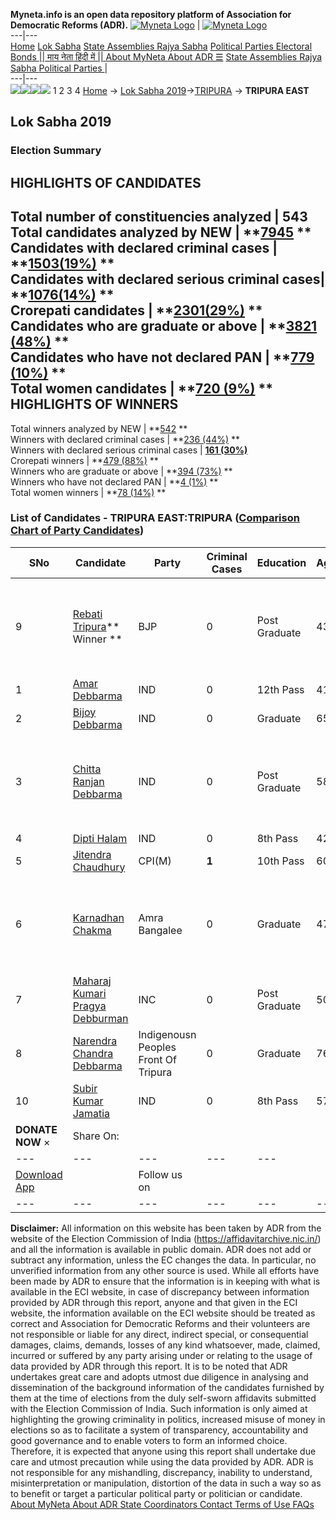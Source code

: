 **Myneta.info is an open data repository platform of Association for Democratic Reforms (ADR).**
[![Myneta Logo](https://www.myneta.info/lib/img/myneta-logo.png)](https://www.myneta.info/) | [![Myneta Logo](https://www.myneta.info/lib/img/adr-logo.png)](https://adrindia.org)  
---|---  
[Home](https://www.myneta.info/) [Lok Sabha](https://www.myneta.info/#ls "Lok Sabha") [ State Assemblies ](https://www.myneta.info/#sa "State Assemblies") [Rajya Sabha](https://www.myneta.info/#rs "Rajya Sabha") [Political Parties ](https://www.myneta.info/party "Political Parties") [ Electoral Bonds ](https://www.myneta.info/electoral_bonds "Electoral Bonds") [ || माय नेता हिंदी में || ](https://translate.google.co.in/translate?prev=hp&hl=en&js=y&u=www.myneta.info&sl=en&tl=hi&history_state0=) [ About MyNeta ](https://adrindia.org/content/about-myneta) [ About ADR ](https://adrindia.org/about-adr/who-we-are) [☰](javascript:void\(0\))
[ State Assemblies ](https://www.myneta.info/#sa "State Assemblies") [ Rajya Sabha ](https://www.myneta.info/#rs "Rajya Sabha") [ Political Parties ](https://www.myneta.info/party "Political Parties")
|   
---|---  
![](https://www.myneta.info/lib/img/banner/banner-1.png)![](https://www.myneta.info/lib/img/banner/banner-2.png)![](https://www.myneta.info/lib/img/banner/banner-3.png)![](https://www.myneta.info/lib/img/banner/banner-4.png)
1  2  3  4 
[Home](https://www.myneta.info/) → [Lok Sabha 2019](https://www.myneta.info/LokSabha2019/)→[TRIPURA](https://www.myneta.info/LokSabha2019/index.php?action=show_constituencies&state_id=56) → **TRIPURA EAST**
### 
## Lok Sabha 2019
###  Election Summary 
HIGHLIGHTS OF CANDIDATES  
---  
Total number of constituencies analyzed |  543   
Total candidates analyzed by NEW | **[7945](https://www.myneta.info/LokSabha2019/index.php?action=summary&subAction=candidates_analyzed&sort=candidate#summary) **  
Candidates with declared criminal cases | **[1503(19%)](https://www.myneta.info/LokSabha2019/index.php?action=summary&subAction=crime&sort=candidate#summary) **  
Candidates with declared serious criminal cases| **[1076(14%)](https://www.myneta.info/LokSabha2019/index.php?action=summary&subAction=serious_crime&sort=candidate#summary) **  
Crorepati candidates | **[2301(29%)](https://www.myneta.info/LokSabha2019/index.php?action=summary&subAction=crorepati&sort=candidate#summary) **  
Candidates who are graduate or above | **[3821 (48%)](https://www.myneta.info/LokSabha2019/index.php?action=summary&subAction=education&sort=candidate#summary) **  
Candidates who have not declared PAN | **[779 (10%)](https://www.myneta.info/LokSabha2019/index.php?action=summary&subAction=without_pan&sort=candidate#summary) **  
Total women candidates | **[720 (9%)](https://www.myneta.info/LokSabha2019/index.php?action=summary&subAction=women_candidate&sort=candidate#summary) **  
HIGHLIGHTS OF WINNERS  
---  
Total winners analyzed by NEW | **[542](https://www.myneta.info/LokSabha2019/index.php?action=summary&subAction=winner_analyzed&sort=candidate#summary) **  
Winners with declared criminal cases | **[236 (44%)](https://www.myneta.info/LokSabha2019/index.php?action=summary&subAction=winner_crime&sort=candidate#summary) **  
Winners with declared serious criminal cases | **[161 (30%)](https://www.myneta.info/LokSabha2019/index.php?action=summary&subAction=winner_serious_crime&sort=candidate#summary)**  
Crorepati winners | **[479 (88%)](https://www.myneta.info/LokSabha2019/index.php?action=summary&subAction=winner_crorepati&sort=candidate#summary) **  
Winners who are graduate or above | **[394 (73%)](https://www.myneta.info/LokSabha2019/index.php?action=summary&subAction=winner_education&sort=candidate#summary) **  
Winners who have not declared PAN | **[4 (1%)](https://www.myneta.info/LokSabha2019/index.php?action=summary&subAction=winner_without_pan&sort=candidate#summary) **  
Total women winners | **[78 (14%)](https://www.myneta.info/LokSabha2019/index.php?action=summary&subAction=winner_women&sort=candidate#summary) **  
### List of Candidates - TRIPURA EAST:TRIPURA ([Comparison Chart of Party Candidates](https://www.myneta.info/LokSabha2019/comparisonchart.php?constituency_id=867))
SNo | Candidate| Party| Criminal Cases| Education| Age| Total Assets| Liabilities  
---|---|---|---|---|---|---|---  
9  | [Rebati Tripura](https://www.myneta.info/LokSabha2019/candidate.php?candidate_id=5708)** Winner ** | BJP | 0 | Post Graduate| 43 | ![](https://myneta.info/image_v2.php?myneta_folder=LokSabha2019&candidate_id=5708&col=ta) | ![](https://myneta.info/image_v2.php?myneta_folder=LokSabha2019&candidate_id=5708&col=lia)  
1  | [Amar Debbarma](https://www.myneta.info/LokSabha2019/candidate.php?candidate_id=6074) | IND | 0 | 12th Pass| 41 | Rs 7,44,404 ~ 7 Lacs+ | Rs 0 ~   
2  | [Bijoy Debbarma](https://www.myneta.info/LokSabha2019/candidate.php?candidate_id=6072) | IND | 0 | Graduate| 65 | Rs 47,25,000 ~ 47 Lacs+ | Rs 0 ~   
3  | [Chitta Ranjan Debbarma](https://www.myneta.info/LokSabha2019/candidate.php?candidate_id=6073) | IND | 0 | Post Graduate| 58 | ![](https://myneta.info/image_v2.php?myneta_folder=LokSabha2019&candidate_id=6073&col=ta) | ![](https://myneta.info/image_v2.php?myneta_folder=LokSabha2019&candidate_id=6073&col=lia)  
4  | [Dipti Halam](https://www.myneta.info/LokSabha2019/candidate.php?candidate_id=5709) | IND | 0 | 8th Pass| 42 | Rs 10,40,000 ~ 10 Lacs+ | Rs 1,00,000 ~ 1 Lacs+  
5  | [Jitendra Chaudhury](https://www.myneta.info/LokSabha2019/candidate.php?candidate_id=5104) | CPI(M) | **1** | 10th Pass| 60 | Rs 2,27,51,748 ~ 2 Crore+ | Rs 11,20,000 ~ 11 Lacs+  
6  | [Karnadhan Chakma](https://www.myneta.info/LokSabha2019/candidate.php?candidate_id=5706) | Amra Bangalee | 0 | Graduate| 47 | ![](https://myneta.info/image_v2.php?myneta_folder=LokSabha2019&candidate_id=5706&col=ta) | ![](https://myneta.info/image_v2.php?myneta_folder=LokSabha2019&candidate_id=5706&col=lia)  
7  | [Maharaj Kumari Pragya Debburman](https://www.myneta.info/LokSabha2019/candidate.php?candidate_id=6075) | INC | 0 | Post Graduate| 50 | Rs 6,92,44,661 ~ 6 Crore+ | Rs 5,76,370 ~ 5 Lacs+  
8  | [Narendra Chandra Debbarma](https://www.myneta.info/LokSabha2019/candidate.php?candidate_id=5707) | Indigenousn Peoples Front Of Tripura | 0 | Graduate| 76 | Rs 1,22,89,807 ~ 1 Crore+ | Rs 0 ~   
10  | [Subir Kumar Jamatia](https://www.myneta.info/LokSabha2019/candidate.php?candidate_id=4629) | IND | 0 | 8th Pass| 57 | Rs 40,00,000 ~ 40 Lacs+ | Rs 0 ~   
|  **DONATE NOW** × |  Share On:  | [](https://api.whatsapp.com/send?text=https%3A%2F%2Fmyneta.info%2Fpunjab2022%2Findex.php%3Faction%3Dshow_constituencies%26state_id%3D19) | [](https://www.facebook.com/sharer/sharer.php?u=https%3A%2F%2Fmyneta.info%2Fpunjab2022%2Findex.php%3Faction%3Dshow_constituencies%26state_id%3D19) | [](https://twitter.com/share?url=https%3A%2F%2Fmyneta.info%2Fpunjab2022%2Findex.php%3Faction%3Dshow_constituencies%26state_id%3D19)  
---|---|---|---|---  
| [ Download App ](https://play.google.com/store/apps/details?id=com.webrosoft.myneta1&pcampaignid=pcampaignidMKT-Other-global-all-co-prtnr-py-PartBadge-Mar2515-1) | [](https://play.google.com/store/apps/details?id=com.webrosoft.myneta1&pcampaignid=pcampaignidMKT-Other-global-all-co-prtnr-py-PartBadge-Mar2515-1) |  Follow us on  | [](https://www.facebook.com/adrindia.org/) | [](https://twitter.com/adrspeaks) | [](https://groups.google.com/g/national-election-watch?hl=en&pli=1) | [](https://www.instagram.com/adrspeaks/) | [](https://www.youtube.com/user/adrspeaks) | [](https://sharechat.com/profile/adrspeaks)  
---|---|---|---|---|---|---|---|---  
**Disclaimer:** All information on this website has been taken by ADR from the website of the Election Commission of India (https://affidavitarchive.nic.in/) and all the information is available in public domain. ADR does not add or subtract any information, unless the EC changes the data. In particular, no unverified information from any other source is used. While all efforts have been made by ADR to ensure that the information is in keeping with what is available in the ECI website, in case of discrepancy between information provided by ADR through this report, anyone and that given in the ECI website, the information available on the ECI website should be treated as correct and Association for Democratic Reforms and their volunteers are not responsible or liable for any direct, indirect special, or consequential damages, claims, demands, losses of any kind whatsoever, made, claimed, incurred or suffered by any party arising under or relating to the usage of data provided by ADR through this report. It is to be noted that ADR undertakes great care and adopts utmost due diligence in analysing and dissemination of the background information of the candidates furnished by them at the time of elections from the duly self-sworn affidavits submitted with the Election Commission of India. Such information is only aimed at highlighting the growing criminality in politics, increased misuse of money in elections so as to facilitate a system of transparency, accountability and good governance and to enable voters to form an informed choice. Therefore, it is expected that anyone using this report shall undertake due care and utmost precaution while using the data provided by ADR. ADR is not responsible for any mishandling, discrepancy, inability to understand, misinterpretation or manipulation, distortion of the data in such a way so as to benefit or target a particular political party or politician or candidate. 
[ About MyNeta ](https://adrindia.org/content/about-myneta) [ About ADR ](https://adrindia.org/about-adr/who-we-are) [ State Coordinators ](https://adrindia.org/about-adr/state-coordinators) [ Contact ](https://adrindia.org/contact-us) [ Terms of Use ](https://adrindia.org/content/adr-terms-use) [ FAQs ](https://adrindia.org/content/faqs)

